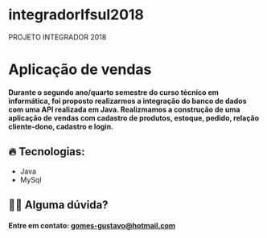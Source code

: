 # integradorIfsul2018
PROJETO INTEGRADOR 2018

<h1>Aplicação de vendas </h1>
<h4>Durante o segundo ano/quarto semestre do curso técnico em informática, foi proposto realizarmos a integração do banco de dados com uma API realizada em Java. Realizmamos a construção de uma aplicação de vendas com cadastro de produtos, estoque, pedido, relação cliente-dono, cadastro e login.</h4>
 
<h2>🔥 Tecnologias: </h2>
<ul>
  <li>Java</li>
  <li>MySql</li>  
</ul>
  
<h2>🙆‍♀️ Alguma dúvida?</h2>
<h4>Entre em contato: <a href="mailto:gomes-gustavo@hotmail.com">gomes-gustavo@hotmail.com</a></h4>

